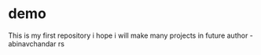 # demo
This is my first repository i hope i will make many projects in future
author - abinavchandar rs
